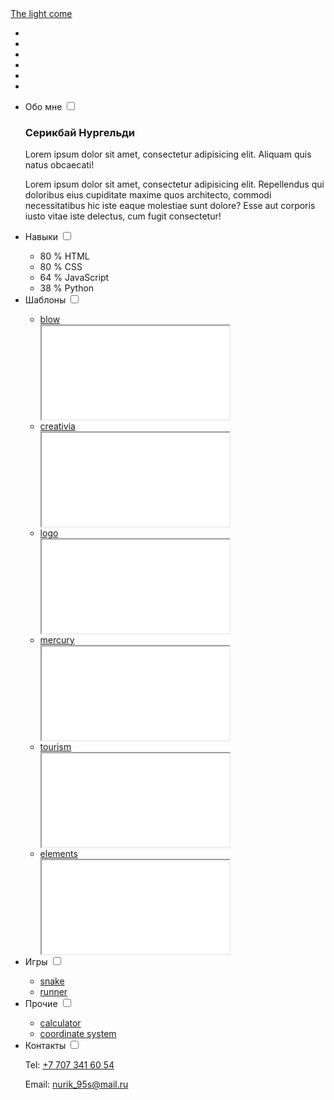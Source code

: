 <html lang="ru">
<head>
	<meta charset="UTF-8">
	<meta name="viewport" content="width=device-width, initial-scale=1">
	<title>The light come</title>
	<link rel="stylesheet" href="css/style.css">
	<link rel="stylesheet" href="css/slider.css">
</head>
<body>
	<div class="logo">
		<a href="/">
			<span>T</span><span>h</span><span>e</span>
			<span>l</span><span>i</span><span>g</span><span>h</span><span>t</span>
			<span>c</span><span>o</span><span>m</span><span>e</span>
		</a>
	</div>
	<section class="slider">
		<ul>
			<li></li>
			<li></li>
			<li></li>
			<li></li>
			<li></li>
			<li></li>
		</ul>
	</section>
	<section class="menu">
		<ul>
			<li class="menu__item">
				<label class="menu__title" for="btn_about">Обо мне</label>
				<input type="checkbox" name="menu_rule" id="btn_about">
				<article id="about" class="menu__body">
					<div class="content">
						<h1>Серикбай Нургельди</h1>
						<p>Lorem ipsum dolor sit amet, consectetur adipisicing elit. Aliquam quis natus obcaecati!</p>
						<p>Lorem ipsum dolor sit amet, consectetur adipisicing elit. Repellendus qui doloribus eius cupiditate maxime quos architecto, commodi necessitatibus hic iste eaque molestiae sunt dolore? Esse aut corporis iusto vitae iste delectus, cum fugit consectetur!</p>
					</div>
				</article>
			</li>
			<li class="menu__item">
				<label class="menu__title" for="btn_skills">Навыки</label>
				<input type="checkbox" name="menu_rule" id="btn_skills">
				<article id="skills" class="menu__body">
					<div class="content">
						<ul>
							<li class="html"><span>80 % <span>HTML</span></span></li>
							<li class="css"><span>80 % <span>CSS</span></span></li>
							<li class="js"><span>64 % <span>JavaScript</span></span></li>
							<li class="py"><span>38 % <span>Python</span></span></li>
						</ul>
					</div>
				</article>
			</li>
			<li class="menu__item">
				<label class="menu__title" for="btn_templates">Шаблоны</label>
				<input type="checkbox" name="menu_rule" id="btn_templates">
				<article id="sites" class="menu__body">
					<div class="content">
						<ul class="products">
							<li>
								<a href="projects/templates/blow/index.html">blow</a>
								<div class="img_wrap">
									<iframe src="projects/templates/blow/index.html"></iframe>
								</div>
							</li>
							<li>
								<a href="projects/templates/creativia/index.html">creativia</a>
								<div class="img_wrap">
									<iframe src="projects/templates/creativia/index.html"></iframe>
								</div>
							</li>
							<li>
								<a href="projects/templates/logo/index.html">logo</a>
								<div class="img_wrap">
									<iframe src="projects/templates/logo/index.html"></iframe>
								</div>
							</li>
							<li>
								<a href="projects/templates/mercury/index.html">mercury</a>
								<div class="img_wrap">
									<iframe src="projects/templates/mercury/index.html"></iframe>
								</div>
							</li>
							<li>
								<a href="projects/templates/tourism/index.html">tourism</a>
								<div class="img_wrap">
									<iframe src="projects/templates/tourism/index.html"></iframe>
								</div>
							</li>
							<li>
								<a href="projects/templates/elements/index.html">elements</a>
								<div class="img_wrap">
									<iframe src="projects/templates/elements/index.html"></iframe>
								</div>
							</li>
						</ul>
					</div>
				</article>
			</li>
			<li class="menu__item">
				<label class="menu__title" for="btn_games">Игры</label>
				<input type="checkbox" name="menu_rule" id="btn_games">
				<article id="games" class="menu__body">
					<div class="content">
						<ul class="products">
							<li>
								<a href="projects/games/snake/index.html">snake</a>
							</li>
							<li>
								<a href="projects/games/dog_runner/index.html">runner</a>
							</li>
						</ul>
					</div>
				</article>
			</li>
			<li class="menu__item">
				<label class="menu__title" for="btn_others">Прочие</label>
				<input type="checkbox" name="menu_rule" id="btn_others">
				<article id="others" class="menu__body">
					<div class="content">
						<ul class="products">
							<li>
								<a href="projects/others/calculate/calc.html">calculator</a>
							</li>
							<li>
								<a href="projects/others/coordinate_system/index.html">coordinate system</a>
							</li>
						</ul>
					</div>
				</article>
			</li>
			<li class="menu__item">
				<label class="menu__title" for="btn_contact">Контакты</label>
				<input type="checkbox" name="menu_rule" id="btn_contact">
				<article id="contact" class="menu__body">
					<div class="content">
						<p>Tel:  <a href="tel:+77073416054">+7 707 341 60 54</a></p>
						<p>Email:  <a href="mailto:nurik_95s@mail.ru">nurik_95s@mail.ru</a></p>
					</div>
				</article>
			</li>
		</ul>
	</section>
</body>
</html>